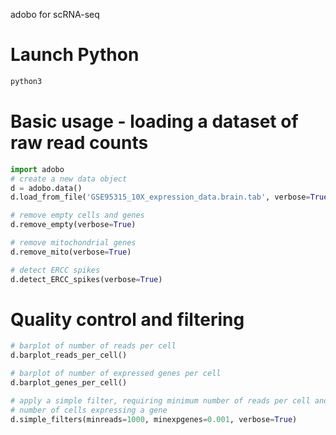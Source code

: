 adobo for scRNA-seq

# Launch Python
```bash
python3
```

# Basic usage - loading a dataset of raw read counts
```python
import adobo
# create a new data object
d = adobo.data()
d.load_from_file('GSE95315_10X_expression_data.brain.tab', verbose=True, column_id=True)

# remove empty cells and genes
d.remove_empty(verbose=True)

# remove mitochondrial genes
d.remove_mito(verbose=True)

# detect ERCC spikes
d.detect_ERCC_spikes(verbose=True)
```

# Quality control and filtering
```python
# barplot of number of reads per cell
d.barplot_reads_per_cell()

# barplot of number of expressed genes per cell
d.barplot_genes_per_cell()

# apply a simple filter, requiring minimum number of reads per cell and a minimum
# number of cells expressing a gene
d.simple_filters(minreads=1000, minexpgenes=0.001, verbose=True)
```
